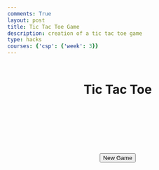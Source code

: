 ```yaml
---
comments: True
layout: post
title: Tic Tac Toe Game
description: creation of a tic tac toe game
type: hacks
courses: {'csp': {'week': 3}}
---
```

<style>
    /* Add your CSS styles for the Tic Tac Toe game here */
    /* Center content and add spacing */
    .container {
        display: flex;
        flex-direction: column;
        align-items: center;
        text-align: center;
        margin-top: 20px;
    }

    .game-wrapper {
        display: flex;
        flex-direction: column;
        align-items: center;
        margin-top: 20px; /* Add margin to separate game board and title */
        padding-top: 20px; /* Add padding above the game board */
    }

    .cell {
        width: 100px;
        height: 100px;
        display: inline-block;
        font-size: 36px;
        text-align: center;
        line-height: 100px;
        border: 1px solid #ccc;
        cursor: pointer;
        vertical-align: middle; /* Center content vertically */
    }

    .cell::selection {
        background-color: transparent; /* Make the text selection background transparent */
    }
</style>




<div class="container">
    <header class="pb-3 mb-4 border-bottom border-primary text-dark">
        <h1 class="fs-4">Tic Tac Toe</h1>
    </header>
    <div class="game-wrapper">
        <div id="board">
            <!-- The game board will be created here -->
        </div>
        <div id="gameover">
            <p id="gameover_message"></p>
            <button id="new_game" onclick="resetGame()">New Game</button>
        </div>
    </div>
</div>


<script>
    // JavaScript code for the Tic Tac Toe game
    const board = document.getElementById("board");
    const gameoverMessage = document.getElementById("gameover_message");

    let currentPlayer = "X";
    let boardState = ["", "", "", "", "", "", "", "", ""];
    let gameActive = true;

    // Create the Tic Tac Toe grid
    for (let i = 0; i < 3; i++) {
        const row = document.createElement("div");

        for (let j = 0; j < 3; j++) {
            const cell = document.createElement("div");
            cell.classList.add("cell");
            cell.addEventListener("click", () => handleMove(cell, i * 3 + j));
            row.appendChild(cell);
        }

        board.appendChild(row);
    }

    // Function to handle a player's move
    function handleMove(cell, index) {
        if (boardState[index] === "" && gameActive) {
            cell.textContent = currentPlayer;
            boardState[index] = currentPlayer;

            if (checkWin()) {
                gameActive = false;
                gameoverMessage.textContent = `${currentPlayer} wins!`;
                document.getElementById("new_game").style.display = "block";
            } else if (!boardState.includes("")) {
                gameActive = false;
                gameoverMessage.textContent = "It's a draw!";
                document.getElementById("new_game").style.display = "block";
            } else {
                currentPlayer = currentPlayer === "X" ? "O" : "X";
            }
        }
    }

    // Function to check if a player has won
    function checkWin() {
        const winCombinations = [
            [0, 1, 2], [3, 4, 5], [6, 7, 8], // Rows
            [0, 3, 6], [1, 4, 7], [2, 5, 8], // Columns
            [0, 4, 8], [2, 4, 6] // Diagonals
        ];

        for (const combination of winCombinations) {
            const [a, b, c] = combination;
            if (boardState[a] && boardState[a] === boardState[b] && boardState[a] === boardState[c]) {
                return true;
            }
        }

        return false;
    }

    // Function to reset the game
    function resetGame() {
        currentPlayer = "X";
        boardState = ["", "", "", "", "", "", "", "", ""];
        gameActive = true;
        gameoverMessage.textContent = "";
        document.getElementById("new_game").style.display = "none";

        // Clear the board
        const cells = document.querySelectorAll(".cell");
        cells.forEach(cell => cell.textContent = "");
    }
</script>
